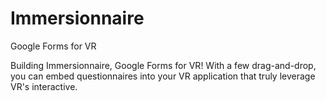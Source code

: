# Immersionnaire
Google Forms for VR

Building Immersionnaire, Google Forms for VR! With a few drag-and-drop, you can embed questionnaires into your VR application that truly leverage VR's interactive.
